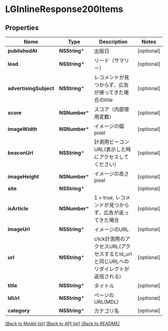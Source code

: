 # LGInlineResponse200Items

## Properties
Name | Type | Description | Notes
------------ | ------------- | ------------- | -------------
**publishedAt** | **NSString*** | 出版日 | [optional] 
**lead** | **NSString*** | リード（サマリー） | [optional] 
**advertisingSubject** | **NSString*** | レコメンドが見つからず、広告が帰ってきた場合のtitle | [optional] 
**score** | **NSNumber*** | スコア（内部使用変数） | [optional] 
**imageWidth** | **NSNumber*** | イメージの幅pixel | [optional] 
**beaconUrl** | **NSString*** | 計測用ビーコンURL(表示した時にアクセスしてください） | [optional] 
**imageHeight** | **NSNumber*** | イメージの高さpixel | [optional] 
**site** | **NSString*** |  | [optional] 
**isArticle** | **NSNumber*** | 1 &#x3D; true, レコメンドが見つからず、広告が返ってきた場合 | [optional] 
**imageUrl** | **NSString*** | イメージのURL | [optional] 
**url** | **NSString*** | click計測用のアクセスURL(アクセスするとld_urlと同じURLへのリダイレクトが返信される) | [optional] 
**title** | **NSString*** | タイトル | [optional] 
**ldUrl** | **NSString*** | ページのURL(MDL) | [optional] 
**category** | **NSString*** | カテゴリ名 | [optional] 

[[Back to Model list]](../README.md#documentation-for-models) [[Back to API list]](../README.md#documentation-for-api-endpoints) [[Back to README]](../README.md)


